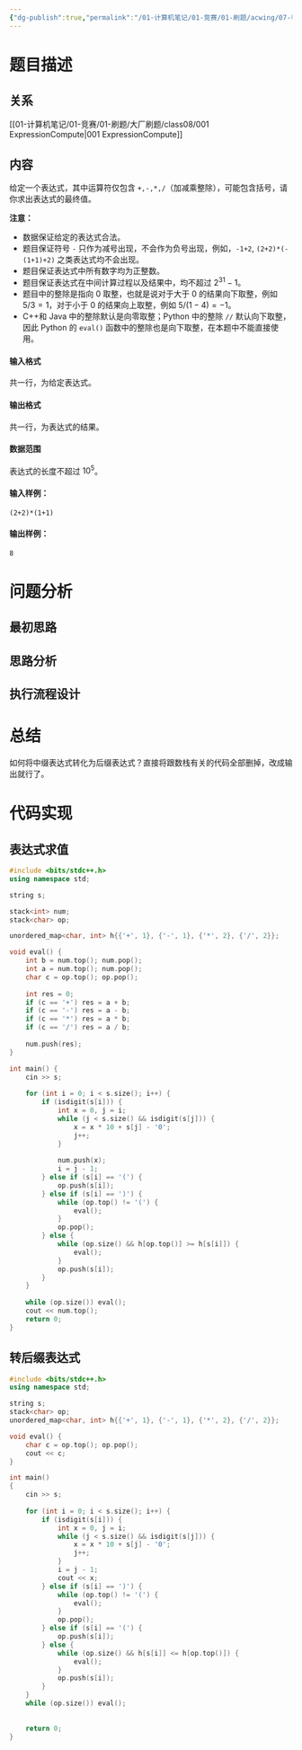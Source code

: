 ```yaml
---
{"dg-publish":true,"permalink":"/01-计算机笔记/01-竞赛/01-刷题/acwing/07-考研算法辅导课/001-3302-表达式求值/","tags":["personal/blog","algorithm/表达式求值","algorithm/后缀表达式"]}
---
```



# 题目描述
## 关系
[[01-计算机笔记/01-竞赛/01-刷题/大厂刷题/class08/001 ExpressionCompute\|001 ExpressionCompute]]
## 内容
给定一个表达式，其中运算符仅包含 `+,-,*,/`（加减乘整除），可能包含括号，请你求出表达式的最终值。

**注意：**

*   数据保证给定的表达式合法。
*   题目保证符号 `-` 只作为减号出现，不会作为负号出现，例如，`-1+2`, `(2+2)*(-(1+1)+2)` 之类表达式均不会出现。
*   题目保证表达式中所有数字均为正整数。
*   题目保证表达式在中间计算过程以及结果中，均不超过 $2^{31}-1$。
*   题目中的整除是指向 $0$ 取整，也就是说对于大于 $0$ 的结果向下取整，例如 $5/3=1$，对于小于 $0$ 的结果向上取整，例如 $5/(1-4) = -1$。
*   C++和 Java 中的整除默认是向零取整；Python 中的整除 `//` 默认向下取整，因此 Python 的 `eval()` 函数中的整除也是向下取整，在本题中不能直接使用。

#### 输入格式

共一行，为给定表达式。

#### 输出格式

共一行，为表达式的结果。

#### 数据范围

表达式的长度不超过 $10^5$。

#### 输入样例：

```
(2+2)*(1+1)
```

#### 输出样例：

```
8
```
# 问题分析
## 最初思路

## 思路分析

## 执行流程设计

# 总结
如何将中缀表达式转化为后缀表达式？直接将跟数栈有关的代码全部删掉，改成输出就行了。
# 代码实现
## 表达式求值
```c++
#include <bits/stdc++.h>
using namespace std;

string s;

stack<int> num;
stack<char> op;

unordered_map<char, int> h{{'+', 1}, {'-', 1}, {'*', 2}, {'/', 2}};

void eval() {
    int b = num.top(); num.pop();
    int a = num.top(); num.pop();
    char c = op.top(); op.pop();
    
    int res = 0;
    if (c == '+') res = a + b;
    if (c == '-') res = a - b;
    if (c == '*') res = a * b;
    if (c == '/') res = a / b;
    
    num.push(res);
}

int main() {
    cin >> s;
    
    for (int i = 0; i < s.size(); i++) {
        if (isdigit(s[i])) {
            int x = 0, j = i;
            while (j < s.size() && isdigit(s[j])) {
                x = x * 10 + s[j] - '0';
                j++;
            }
            
            num.push(x);
            i = j - 1;
        } else if (s[i] == '(') {
            op.push(s[i]);
        } else if (s[i] == ')') {
            while (op.top() != '(') {
                eval();
            }
            op.pop();
        } else {
            while (op.size() && h[op.top()] >= h[s[i]]) {
                eval();
            }
            op.push(s[i]);
        }
    }
    
    while (op.size()) eval();
    cout << num.top();
    return 0;
}
```

## 转后缀表达式
```c++
#include <bits/stdc++.h>
using namespace std;

string s;
stack<char> op;
unordered_map<char, int> h{{'+', 1}, {'-', 1}, {'*', 2}, {'/', 2}};

void eval() {
    char c = op.top(); op.pop();
    cout << c;
}

int main()
{
    cin >> s;
    
    for (int i = 0; i < s.size(); i++) {
        if (isdigit(s[i])) {
            int x = 0, j = i;
            while (j < s.size() && isdigit(s[j])) {
                x = x * 10 + s[j] - '0';
                j++;
            }
            i = j - 1;
            cout << x;
        } else if (s[i] == ')') {
            while (op.top() != '(') {
                eval();
            }
            op.pop();
        } else if (s[i] == '(') {
            op.push(s[i]);
        } else {
            while (op.size() && h[s[i]] <= h[op.top()]) {
                eval();
            }
            op.push(s[i]);
        }
    }
    while (op.size()) eval();
    
    
    return 0;
}
```